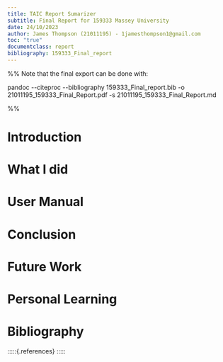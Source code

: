 ```yaml
---
title: TAIC Report Sumarizer
subtitle: Final Report for 159333 Massey University
date: 24/10/2023
author: James Thompson (21011195) - 1jamesthompson1@gmail.com
toc: "true"
documentclass: report
bibliography: 159333_Final_report
---
```

%%
Note that the final export can be done with:

pandoc --citeproc --bibliography 159333_Final_report.bib -o 21011195_159333_Final_Report.pdf -s 21011195_159333_Final_Report.md

%%
# Introduction


# What I did

# User Manual

# Conclusion

# Future Work

# Personal Learning

# Bibliography
:::::{.references}
:::::